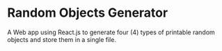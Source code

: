 # Random Objects Generator

A Web app using React.js to generate four (4) types of printable random objects and store them in a single file.
